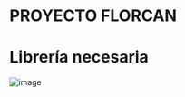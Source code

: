 # PROYECTO FLORCAN

# Librería necesaria
![image](https://github.com/dilan-flores/FLORSANI_Tienda/assets/117755180/fd7197a3-309c-4d6a-a020-27ff728aa4bd)
